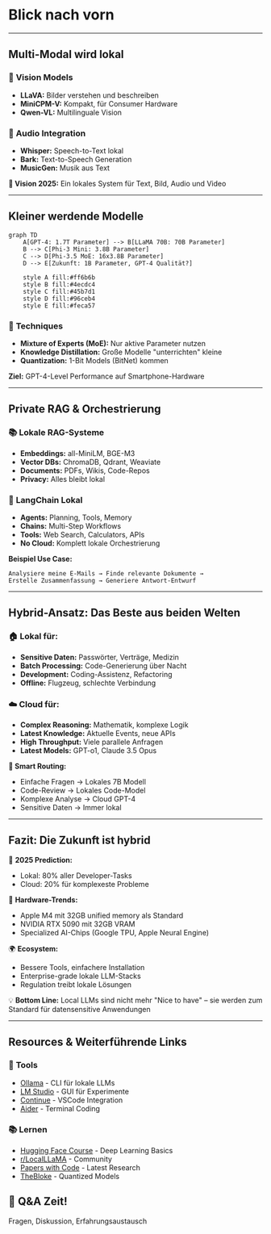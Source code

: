 # Blick nach vorn

---

## Multi-Modal wird lokal

<div class="grid grid-cols-2 gap-8">

<div>

### 👀 **Vision Models**
- **LLaVA:** Bilder verstehen und beschreiben
- **MiniCPM-V:** Kompakt, für Consumer Hardware
- **Qwen-VL:** Multilinguale Vision

</div>

<div v-click>

### 🎵 **Audio Integration**
- **Whisper:** Speech-to-Text lokal
- **Bark:** Text-to-Speech Generation
- **MusicGen:** Musik aus Text

</div>

</div>

<v-click>

<div class="mt-6 p-4 bg-gradient-to-r from-green-100 to-blue-100 rounded-lg">
<strong>🚀 Vision 2025:</strong> Ein lokales System für Text, Bild, Audio und Video
</div>

</v-click>

---

## Kleiner werdende Modelle

<div class="text-center">

```mermaid
graph TD
    A[GPT-4: 1.7T Parameter] --> B[LLaMA 70B: 70B Parameter]
    B --> C[Phi-3 Mini: 3.8B Parameter]
    C --> D[Phi-3.5 MoE: 16x3.8B Parameter]
    D --> E[Zukunft: 1B Parameter, GPT-4 Qualität?]
    
    style A fill:#ff6b6b
    style B fill:#4ecdc4
    style C fill:#45b7d1
    style D fill:#96ceb4
    style E fill:#feca57
```

</div>

<v-click>

### 🧠 **Techniques**
- **Mixture of Experts (MoE):** Nur aktive Parameter nutzen
- **Knowledge Distillation:** Große Modelle "unterrichten" kleine
- **Quantization:** 1-Bit Models (BitNet) kommen

</v-click>

<v-click>

<div class="mt-6 p-4 bg-yellow-100 rounded-lg text-center">
<strong>Ziel:</strong> GPT-4-Level Performance auf Smartphone-Hardware
</div>

</v-click>

---

## Private RAG & Orchestrierung

<div class="grid grid-cols-2 gap-8">

<div>

### 📚 **Lokale RAG-Systeme**
- **Embeddings:** all-MiniLM, BGE-M3
- **Vector DBs:** ChromaDB, Qdrant, Weaviate
- **Documents:** PDFs, Wikis, Code-Repos
- **Privacy:** Alles bleibt lokal

</div>

<div v-click>

### 🔗 **LangChain Lokal**
- **Agents:** Planning, Tools, Memory
- **Chains:** Multi-Step Workflows  
- **Tools:** Web Search, Calculators, APIs
- **No Cloud:** Komplett lokale Orchestrierung

</div>

</div>

<v-click>

<div class="mt-6">

**Beispiel Use Case:**
```
Analysiere meine E-Mails → Finde relevante Dokumente → 
Erstelle Zusammenfassung → Generiere Antwort-Entwurf
```

</div>

</v-click>

---

## Hybrid-Ansatz: Das Beste aus beiden Welten

<div class="grid grid-cols-2 gap-8">

<div>

### 🏠 **Lokal für:**
- **Sensitive Daten:** Passwörter, Verträge, Medizin
- **Batch Processing:** Code-Generierung über Nacht
- **Development:** Coding-Assistenz, Refactoring
- **Offline:** Flugzeug, schlechte Verbindung

</div>

<div v-click>

### ☁️ **Cloud für:**
- **Complex Reasoning:** Mathematik, komplexe Logik
- **Latest Knowledge:** Aktuelle Events, neue APIs
- **High Throughput:** Viele parallele Anfragen
- **Latest Models:** GPT-o1, Claude 3.5 Opus

</div>

</div>

<v-click>

<div class="mt-6 p-4 bg-purple-100 rounded-lg">
<strong>🎯 Smart Routing:</strong>
<ul>
<li>Einfache Fragen → Lokales 7B Modell</li>
<li>Code-Review → Lokales Code-Model</li>
<li>Komplexe Analyse → Cloud GPT-4</li>
<li>Sensitive Daten → Immer lokal</li>
</ul>
</div>

</v-click>

---

## Fazit: Die Zukunft ist hybrid

<v-clicks>

🎯 **2025 Prediction:**
- Lokal: 80% aller Developer-Tasks
- Cloud: 20% für komplexeste Probleme

📱 **Hardware-Trends:**
- Apple M4 mit 32GB unified memory als Standard
- NVIDIA RTX 5090 mit 32GB VRAM
- Specialized AI-Chips (Google TPU, Apple Neural Engine)

🌍 **Ecosystem:**
- Bessere Tools, einfachere Installation
- Enterprise-grade lokale LLM-Stacks
- Regulation treibt lokale Lösungen

💡 **Bottom Line:**
Local LLMs sind nicht mehr "Nice to have" – sie werden zum Standard für datensensitive Anwendungen

</v-clicks>

---

## Resources & Weiterführende Links

<div class="grid grid-cols-2 gap-8">

<div>

### 🔗 **Tools**
- [Ollama](https://ollama.ai/) - CLI für lokale LLMs
- [LM Studio](https://lmstudio.ai/) - GUI für Experimente
- [Continue](https://continue.dev/) - VSCode Integration
- [Aider](https://github.com/paul-gauthier/aider) - Terminal Coding

</div>

<div>

### 📚 **Lernen**
- [Hugging Face Course](https://huggingface.co/course/) - Deep Learning Basics
- [r/LocalLLaMA](https://reddit.com/r/LocalLLaMA) - Community
- [Papers with Code](https://paperswithcode.com/) - Latest Research
- [TheBloke](https://huggingface.co/TheBloke) - Quantized Models

</div>

</div>

<div class="text-center mt-8">
<h2>🤝 Q&A Zeit!</h2>
<p class="text-gray-600">Fragen, Diskussion, Erfahrungsaustausch</p>
</div>